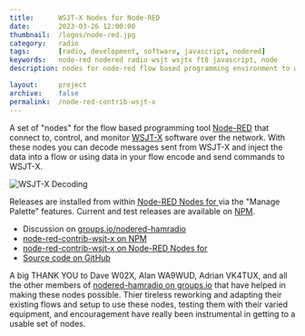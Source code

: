 ```yaml
---
title: 		WSJT-X Nodes for Node-RED
date: 		2023-03-26 12:00:00
thumbnail: 	/logos/node-red.jpg
category: 	radio
tags: 		[radio, development, software, javascript, nodered]
keywords:   node-red nodered radio wsjt wsjtx ft8 javascript, node
description: nodes for node-red flow based programming environment to work with WSJT-X software

layout:     project
archive:	false
permalink:  /node-red-contrib-wsjt-x
---
```

A set of "nodes" for the flow based programming tool [Node-RED](https://nodered.org) that connect to, control, and monitor [WSJT-X](https://wsjt.sourceforge.io/wsjtx.html) software over the network. With these nodes you can decode messages sent from WSJT-X and inject the data into a flow or using data in your flow encode and send commands to WSJT-X.

![WSJT-X Decoding]({{site.baseurl}}/assets/projects/wsjt-x-decode.png)

Releases are installed from within [Node-RED Nodes for ](https://nodered.org) via the "Manage Palette" features. Current and test releases are available on [NPM](https://www.npmjs.com/package/node-red-contrib-flexradio).

* Discussion on [groups.io/nodered-hamradio](https://groups.io/g/nodered-hamradio)
* [node-red-contrib-wsjt-x on NPM](https://www.npmjs.com/package/node-red-contrib-wsjt-x)
* [node-red-contrib-wsjt-x on Node-RED Nodes for ](https://flows.nodered.org/node/node-red-contrib-wsjt-x)
* [Source code on GitHub](https://github.com/stephenhouser/node-red-contrib-wsjt-x)

<!-- * [Tutorial Videos on YouTube](https://www.youtube.com/playlist?list=PLFeSzqhDMutUQJwLXwDYo94M8RThH9I6U) (playlist) -->

A big THANK YOU to Dave W02X, Alan WA9WUD, Adrian VK4TUX, and all the other members of [nodered-hamradio on groups.io](](https://groups.io/g/nodered-hamradio)) that have helped in making these nodes possible. Thier tireless reworking and adapting their existing flows and setup to use these nodes, testing them with their varied equipment, and encouragement have really been instrumental in getting to a usable set of nodes.
